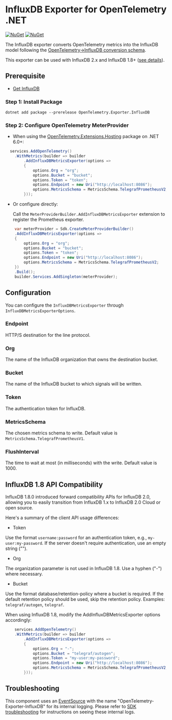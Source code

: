 # InfluxDB Exporter for OpenTelemetry .NET

[![NuGet](https://img.shields.io/nuget/v/OpenTelemetry.Exporter.InfluxDB.svg)](https://www.nuget.org/packages/OpenTelemetry.Exporter.InfluxDB)
[![NuGet](https://img.shields.io/nuget/dt/OpenTelemetry.Exporter.InfluxDB.svg)](https://www.nuget.org/packages/OpenTelemetry.Exporter.InfluxDB)

The InfluxDB exporter converts OpenTelemetry metrics into the InfluxDB model
following the [OpenTelemetry->InfluxDB conversion schema](https://github.com/influxdata/influxdb-observability/blob/main/docs/index.md).

This exporter can be used with InfluxDB 2.x and InfluxDB 1.8+ ([see details](#influxdb-18-api-compatibility)).

## Prerequisite

* [Get InfluxDB](https://portal.influxdata.com/downloads/)

### Step 1: Install Package

```shell
dotnet add package --prerelease OpenTelemetry.Exporter.InfluxDB
```

### Step 2: Configure OpenTelemetry MeterProvider

* When using the [OpenTelemetry.Extensions.Hosting](https://github.com/open-telemetry/opentelemetry-dotnet/tree/main/src/OpenTelemetry.Extensions.Hosting/README.md)
package on .NET 6.0+:

```csharp
  services.AddOpenTelemetry()
    .WithMetrics(builder => builder
        .AddInfluxDBMetricsExporter(options =>
        {
            options.Org = "org";
            options.Bucket = "bucket";
            options.Token = "token";
            options.Endpoint = new Uri("http://localhost:8086");
            options.MetricsSchema = MetricsSchema.TelegrafPrometheusV2;
        }));
```

* Or configure directly:

  Call the `MeterProviderBuilder.AddInfluxDBMetricsExporter` extension to
  register the Prometheus exporter.

```csharp
    var meterProvider = Sdk.CreateMeterProviderBuilder()
    .AddInfluxDBMetricsExporter(options =>
    {
        options.Org = "org";
        options.Bucket = "bucket";
        options.Token = "token";
        options.Endpoint = new Uri("http://localhost:8086");
        options.MetricsSchema = MetricsSchema.TelegrafPrometheusV2;
    })
    .Build();
    builder.Services.AddSingleton(meterProvider);
```

## Configuration

You can configure the `InfluxDBMetricsExporter` through
`InfluxDBMetricsExporterOptions`.

### Endpoint

HTTP/S destination for the line protocol.

### Org

The name of the InfluxDB organization that owns the destination bucket.

### Bucket

The name of the InfluxDB bucket to which signals will be written.

### Token

The authentication token for InfluxDB.

### MetricsSchema

The chosen metrics schema to write. Default value is
`MetricsSchema.TelegrafPrometheusV1`.

### FlushInterval

The time to wait at most (in milliseconds) with the write. Default value
is 1000.

## InfluxDB 1.8 API Compatibility

InfluxDB 1.8.0 introduced forward compatibility APIs for InfluxDB 2.0,
allowing you to easily transition from InfluxDB 1.x to InfluxDB 2.0 Cloud
or open source.

Here's a summary of the client API usage differences:

* Token

Use the format `username:password` for an authentication token, e.g.,
`my-user:my-password`. If the server doesn't require authentication,
use an empty string ("").

* Org

The organization parameter is not used in InfluxDB 1.8.
Use a hyphen ("-") where necessary.

* Bucket

Use the format database/retention-policy where a bucket is required. If the
default retention policy should be used, skip the retention policy.
Examples: `telegraf/autogen`, `telegraf`.

When using InfluxDB 1.8, modify the AddInfluxDBMetricsExporter options
accordingly:

```csharp
    services.AddOpenTelemetry()
    .WithMetrics(builder => builder
        .AddInfluxDBMetricsExporter(options =>
        {
            options.Org = "-";
            options.Bucket = "telegraf/autogen";
            options.Token = "my-user:my-password";
            options.Endpoint = new Uri("http://localhost:8086");
            options.MetricsSchema = MetricsSchema.TelegrafPrometheusV2;
        }));
```

## Troubleshooting

This component uses an
[EventSource](https://docs.microsoft.com/dotnet/api/system.diagnostics.tracing.eventsource)
with the name "OpenTelemetry-Exporter-InfluxDB" for its internal logging.
Please refer to [SDK troubleshooting](https://github.com/open-telemetry/opentelemetry-dotnet/blob/main/src/OpenTelemetry/README.md#troubleshooting)
for instructions on seeing these internal logs.
